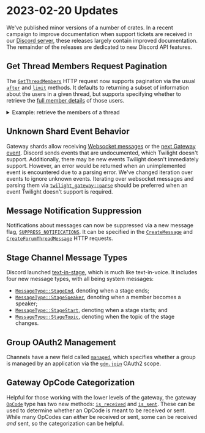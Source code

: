 # 2023-02-20 Updates

We've published minor versions of a number of crates. In a recent campaign to
improve documentation when support tickets are received in our [Discord server],
these releases largely contain improved documentation. The remainder of the
releases are dedicated to new Discord API features.

## Get Thread Members Request Pagination

The [`GetThreadMembers`] HTTP request now supports pagination via the usual
[`after`][`GetThreadMembers::after`] and [`limit`][`GetThreadMembers::limit`]
methods. It defaults to returning a subset of information about the users in a
given thread, but supports specifying whether to retrieve the
[full member details][`GetThreadMembers::with_member`] of those users.

<details>
<summary>Example: retrieve the members of a thread</summary>

```rust
# #[tokio::main] async fn main() -> Result<(), Box<dyn std::error::Error>> {
use twilight_http::Client;
use std::env;

# let channel_id = twilight_model::id::Id::new(1);
let client = Client::new(env::var("DISCORD_TOKEN")?);
let response = client.thread_members(channel_id)
    .limit(50)
    .with_member(true)
    .await?;

for thread_member in response.models().await? {
    // All thread members *should* have guild-level member details since those
    // details were requested.
    if let Some(member) = thread_member.member {
        println!(
            "{}#{} joined at {}",
            member.user.id,
            member.user.discriminator(),
            thread_member.join_timestmap.iso_8601(),
        );
    }
}
# Ok(()) }
```
</details>

## Unknown Shard Event Behavior

Gateway shards allow receiving [Websocket messages][`Shard::next_message`] or
the [next Gateway event][`Shard::next_event`]. Discord sends events that are
undocumented, which Twilight doesn't support. Additionally, there may be new
events Twilight doesn't immediately support. However, an error would be returned
when an unimplemented event is encountered due to a parsing error. We've changed
iteration over events to ignore unknown events. Iterating over websocket
messages and parsing them via [`twilight_gateway::parse`] should be preferred
when an event Twilight doesn't support is required.

## Message Notification Suppression

Notifications about messages can now be suppressed via a new message flag,
[`SUPPRESS_NOTIFICATIONS`][`MessageFlags::SUPPRESS_NOTIFICATIONS`]. It can be
specified in the [`CreateMessage`][`CreateMessage::flags`] and
[`CreateForumThreadMessage`][`CreateForumThreadMessage::flags`] HTTP requests.

## Stage Channel Message Types

Discord launched [text-in-stage], which is much like text-in-voice. It includes
four new message types, with all being system messages:

- [`MessageType::StageEnd`], denoting when a stage ends;
- [`MessageType::StageSpeaker`], denoting when a member becomes a speaker;
- [`MessageType::StageStart`], denoting when a stage starts; and
- [`MessageType::StageTopic`], denoting when the topic of the stage changes.

## Group OAuth2 Management

Channels have a new field called [`managed`][`Channel::managed`], which specifies
whether a group is managed by an application via the [`gdm.join`] OAuth2 scope.

## Gateway OpCode Categorization

Helpful for those working with the lower levels of the gateway, the gateway
[`OpCode`] type has two new methods: [`is_received`][`OpCode::is_received`] and
[`is_sent`][`OpCode::is_sent`]. These can be used to determine whether an OpCode
is meant to be received or sent. While many OpCodes can *either* be received or
sent, some can be received *and* sent, so the categorization can be helpful.

[`Channel::managed`]: https://docs.rs/twilight-model/0.15.1/twilight_model/channel/struct.Channel.html#structfield.managed
[`CreateForumThreadMessage::flags`]: https://docs.rs/twilight-http/0.15.1/twilight_http/request/channel/thread/create_forum_thread/struct.CreateForumThreadMessage.html#method.flags
[`CreateMessage::flags`]: https://docs.rs/twilight-http/0.15.1/twilight_http/request/channel/message/create_message/struct.CreateMessage.html#method.flags
[`GetThreadMembers`]: https://docs.rs/twilight-http/0.15.1/twilight_http/request/channel/thread/struct.GetThreadMembers.html
[`GetThreadMembers::after`]: https://docs.rs/twilight-http/0.15.1/twilight_http/request/channel/thread/struct.GetThreadMembers.html#method.after
[`GetThreadMembers::limit`]: https://docs.rs/twilight-http/0.15.1/twilight_http/request/channel/thread/struct.GetThreadMembers.html#method.limit
[`GetThreadMembers::with_member`]: https://docs.rs/twilight-http/0.15.1/twilight_http/request/channel/thread/struct.GetThreadMembers.html#method.with_member
[`MessageFlags::SUPPRESS_NOTIFICATIONS`]: https://docs.rs/twilight-model/0.15.1/twilight_model/channel/message/struct.MessageFlags.html#associatedconstant.SUPPRESS_NOTIFICATIONS
[`MessageType::StageEnd`]: https://docs.rs/twilight-model/0.15.1/twilight_model/channel/message/enum.MessageType.html#variant.StageEnd
[`MessageType::StageSpeaker`]: https://docs.rs/twilight-model/0.15.1/twilight_model/channel/message/enum.MessageType.html#variant.StageSpeaker
[`MessageType::StageStart`]: https://docs.rs/twilight-model/0.15.1/twilight_model/channel/message/enum.MessageType.html#variant.StageStart
[`MessageType::StageTopic`]: https://docs.rs/twilight-model/0.15.1/twilight_model/channel/message/enum.MessageType.html#variant.StageTopic
[`OpCode`]: https://docs.rs/twilight-model/0.15.1/twilight_model/gateway/enum.OpCode.html
[`OpCode::is_received`]: https://docs.rs/twilight-model/0.15.1/twilight_model/gateway/enum.OpCode.html#method.is_received
[`OpCode::is_sent`]: https://docs.rs/twilight-model/0.15.1/twilight_model/gateway/enum.OpCode.html#method.is_sent
[`Shard::next_event`]: https://docs.rs/twilight-gateway/0.15.1/twilight_gateway/struct.Shard.html#method.next_event
[`Shard::next_message`]: https://docs.rs/twilight-gateway/0.15.1/twilight_gateway/struct.Shard.html#method.next_message
[`gdm.join`]: https://docs.rs/twilight-model/0.15.1/twilight_model/oauth/scope/constant.GDM_JOIN.html
[`twilight_gateway::parse`]: https://docs.rs/twilight-gateway/0.15.1/twilight_gateway/fn.parse.html
[Discord server]: https://discord.gg/twilight-rs
[text-in-stage]: https://discord.com/blog/introducing-video-screen-share-text-chat-support-for-stage-channels
